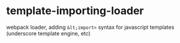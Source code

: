 # template-importing-loader
webpack loader, adding `&lt;import>` syntax for javascript templates (underscore template engine, etc)
